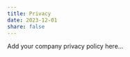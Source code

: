 ```yaml
---
title: Privacy
date: 2023-12-01
share: false
---
```


Add your company privacy policy here...
